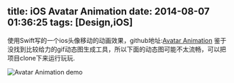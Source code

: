title: iOS Avatar Animation
date: 2014-08-07 01:36:25
tags: [Design,iOS]
---

使用Swift写的一个ios头像移动的动画效果，github地址:[Avatar Animation](https://github.com/JasonZengJ/AvatarAnimationDemo)
鉴于没找到比较给力的gif动态图生成工具，所以下面的动态图可能不太流畅，可以把项目clone下来运行玩玩.

![Avatar Animation demo](https://raw.githubusercontent.com/JasonZengJ/AvatarAnimationDemo/master/demo.gif)